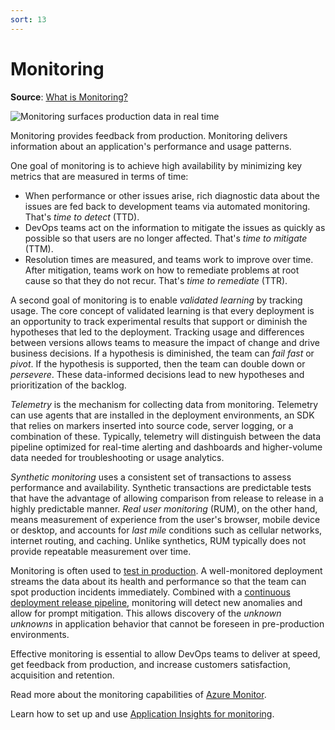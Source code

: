```yaml
---
sort: 13
---
```

# Monitoring

**Source**: [What is Monitoring?](https://docs.microsoft.com/en-us/devops/operate/what-is-monitoring)

![Monitoring surfaces production data in real time](_img/Monitoring_600x300.png)

Monitoring provides feedback from production. Monitoring delivers information about an application's 
performance and usage patterns.

One goal of monitoring is to achieve high availability by minimizing key metrics that are measured in
terms of time:

- When performance or other issues arise, rich diagnostic data about the issues are fed back to development
  teams via automated monitoring. That's _time to detect_ (TTD).
- DevOps teams act on the information to mitigate the issues as quickly as possible so that users are no 
  longer affected. That's _time to mitigate_ (TTM).
- Resolution times are measured, and teams work to improve over time. After mitigation, teams work on how 
  to remediate problems at root cause so that they do not recur. That's _time to remediate_ (TTR).

A second goal of monitoring is to enable _validated learning_ by tracking usage. The core concept of 
validated learning is that every deployment is an opportunity to track experimental results that support
or diminish the hypotheses that led to the deployment. Tracking usage and differences between versions 
allows teams to measure the impact of change and drive business decisions. If a hypothesis is diminished, 
the team can _fail fast_ or _pivot_. If the hypothesis is supported, then the team can double down or 
_persevere_. These data-informed decisions lead to new hypotheses and prioritization of the backlog.

_Telemetry_ is the mechanism for collecting data from monitoring. Telemetry can use agents that are 
installed in the deployment environments, an SDK that relies on markers inserted into source code,
server logging, or a combination of these. Typically, telemetry will distinguish between the data 
pipeline optimized for real-time alerting and dashboards and higher-volume data needed for 
troubleshooting or usage analytics.

_Synthetic monitoring_ uses a consistent set of transactions to assess performance and availability. 
Synthetic transactions are predictable tests that have the advantage of allowing comparison from release to
release in a highly predictable manner. _Real user monitoring_ (RUM), on the other hand, means measurement 
of experience from the user's browser, mobile device or desktop, and accounts for _last mile_ conditions 
such as cellular networks, internet routing, and caching. Unlike synthetics, RUM typically does not provide
repeatable measurement over time.

Monitoring is often used to [test in production](https://docs.microsoft.com/en-us/devops/deliver/shift-right-test-production). A 
well-monitored deployment streams the data about its health and performance so that the team can spot
production incidents immediately. Combined with a
[continuous deployment release pipeline](7-CD.md), monitoring will 
detect new anomalies and allow for prompt mitigation. This allows discovery of the _unknown unknowns_ 
in application behavior that cannot be foreseen in pre-production environments.

Effective monitoring is essential to allow DevOps teams to deliver at speed, get feedback from production,
and increase customers satisfaction, acquisition and retention.

Read more about the monitoring capabilities of 
[Azure Monitor](https://azure.microsoft.com/services/monitor/).

Learn how to set up and use 
[Application Insights for monitoring](https://azure.microsoft.com/documentation/articles/app-insights-overview/).

